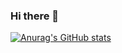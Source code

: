 ### Hi there 👋

<!-- <a href="https://github.com/usgeeus"><img align="center" style="height:180px" src="https://github-readme-stats.vercel.app/api?username=usgeeus&show_icons=true&include_all_commits=true&theme=nord&hide_border=true" alt="SOKURI's github stats" /></a> -->

[![Anurag's GitHub stats](https://github-readme-stats.vercel.app/api?username=usgeeus)](https://github.com/usgeeus/github-readme-stats)

<!--
**usgeeus/usgeeus** is a ✨ _special_ ✨ repository because its `README.md` (this file) appears on your GitHub profile.

Here are some ideas to get you started:

- 🔭 I’m currently working on ...
- 🌱 I’m currently learning ...
- 👯 I’m looking to collaborate on ...
- 🤔 I’m looking for help with ...
- 💬 Ask me about ...
- 📫 How to reach me: ...
- 😄 Pronouns: ...
- ⚡ Fun fact: ...
-->

